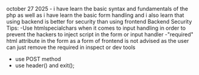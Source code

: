 october 27 2025 - i have learn the basic syntax and fundamentals of the php 
as well as i have learn the basic form handling and i also learn that using backend is better for security than using frontend
Backend Security Tips:
-Use htmlspecialchars when it comes to input handling in order to prevent the hackers to inject script in the form or input handler
-"required" html attribute in the form as a form of frontend is not advised as the user can just remove the required in inspect or dev tools
- use POST method
- use header() and exit();